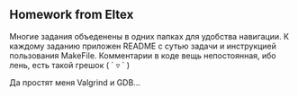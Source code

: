 ## Homework from Eltex

Многие задания объеденены в одних папках для удобства навигации. К каждому заданию приложен README с сутью задачи и инструкцией пользования MakeFile. Комментарии в коде вещь непостоянная, ибо лень, есть такой грешок ( ´ ▿ ` )

Да простят меня Valgrind и GDB...
